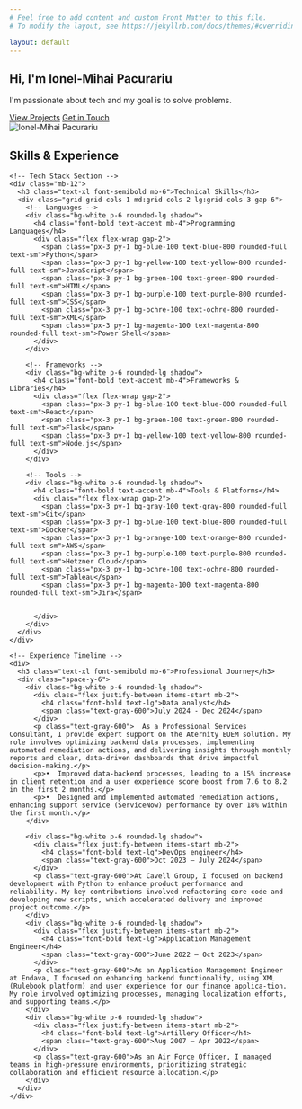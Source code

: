 ```yaml
---
# Feel free to add content and custom Front Matter to this file.
# To modify the layout, see https://jekyllrb.com/docs/themes/#overriding-theme-defaults

layout: default
---
```


<section class="py-16 md:py-24">
  <div class="grid grid-cols-1 md:grid-cols-2 gap-8 items-center">
    <div>
      <h1 class="text-4xl md:text-5xl font-bold text-primary mb-4">Hi, I'm <span class="text-accent">Ionel-Mihai Pacurariu</span></h1>
      <p class="text-xl text-gray-600 mb-6">I'm passionate about tech and my goal is to solve problems.</p>
      <div class="flex space-x-4">
        <a href="{{ '/pages/projects' | relative_url }}" class="btn btn-primary">View Projects</a>
        <a href="{{ '/pages/connect' | relative_url }}" class="btn bg-gray-200 text-gray-800 hover:bg-gray-300 hover:no-underline">Get in Touch</a>
      </div>
    </div>
    <div class="hidden md:block">
      <!-- Placeholder for profile image or illustration -->
      <div class="bg-gray-200 h-80 rounded-lg flex items-center justify-center">
        <img src="/assets/documents/Ionel.jpg" alt="Ionel-Mihai Pacurariu" class="w-full h-full object-cover rounded-lg">
      </div>
    </div>
  </div>
</section>

<section class="py-12 bg-gray-100">
  <div class="container-custom">
    <h2 class="text-2xl font-bold mb-8 text-center">Skills & Experience</h2>
    
    <!-- Tech Stack Section -->
    <div class="mb-12">
      <h3 class="text-xl font-semibold mb-6">Technical Skills</h3>
      <div class="grid grid-cols-1 md:grid-cols-2 lg:grid-cols-3 gap-6">
        <!-- Languages -->
        <div class="bg-white p-6 rounded-lg shadow">
          <h4 class="font-bold text-accent mb-4">Programming Languages</h4>
          <div class="flex flex-wrap gap-2">
            <span class="px-3 py-1 bg-blue-100 text-blue-800 rounded-full text-sm">Python</span>
            <span class="px-3 py-1 bg-yellow-100 text-yellow-800 rounded-full text-sm">JavaScript</span>
            <span class="px-3 py-1 bg-green-100 text-green-800 rounded-full text-sm">HTML</span>
            <span class="px-3 py-1 bg-purple-100 text-purple-800 rounded-full text-sm">CSS</span>
            <span class="px-3 py-1 bg-ochre-100 text-ochre-800 rounded-full text-sm">XML</span>
            <span class="px-3 py-1 bg-magenta-100 text-magenta-800 rounded-full text-sm">Power Shell</span>
          </div>
        </div>
        
        <!-- Frameworks -->
        <div class="bg-white p-6 rounded-lg shadow">
          <h4 class="font-bold text-accent mb-4">Frameworks & Libraries</h4>
          <div class="flex flex-wrap gap-2">
            <span class="px-3 py-1 bg-blue-100 text-blue-800 rounded-full text-sm">React</span>
            <span class="px-3 py-1 bg-green-100 text-green-800 rounded-full text-sm">Flask</span>
            <span class="px-3 py-1 bg-yellow-100 text-yellow-800 rounded-full text-sm">Node.js</span>
          </div>
        </div>
        
        <!-- Tools -->
        <div class="bg-white p-6 rounded-lg shadow">
          <h4 class="font-bold text-accent mb-4">Tools & Platforms</h4>
          <div class="flex flex-wrap gap-2">
            <span class="px-3 py-1 bg-gray-100 text-gray-800 rounded-full text-sm">Git</span>
            <span class="px-3 py-1 bg-blue-100 text-blue-800 rounded-full text-sm">Docker</span>
            <span class="px-3 py-1 bg-orange-100 text-orange-800 rounded-full text-sm">AWS</span>
            <span class="px-3 py-1 bg-purple-100 text-purple-800 rounded-full text-sm">Hetzner Cloud</span>
            <span class="px-3 py-1 bg-ochre-100 text-ochre-800 rounded-full text-sm">Tableau</span>
            <span class="px-3 py-1 bg-magenta-100 text-magenta-800 rounded-full text-sm">Jira</span>


          </div>
        </div>
      </div>
    </div>
    
    <!-- Experience Timeline -->
    <div>
      <h3 class="text-xl font-semibold mb-6">Professional Journey</h3>
      <div class="space-y-6">
        <div class="bg-white p-6 rounded-lg shadow">
          <div class="flex justify-between items-start mb-2">
            <h4 class="font-bold text-lg">Data analyst</h4>
            <span class="text-gray-600">July 2024 - Dec 2024</span>
          </div>
          <p class="text-gray-600">  As a Professional Services Consultant, I provide expert support on the Aternity EUEM solution. My role involves optimizing backend data processes, implementing automated remediation actions, and delivering insights through monthly reports and clear, data-driven dashboards that drive impactful decision-making.</p>
          <p>•	Improved data-backend processes, leading to a 15% increase in client retention and a user experience score boost from 7.6 to 8.2 in the first 2 months.</p>
          <p>•	Designed and implemented automated remediation actions, enhancing support service (ServiceNow) performance by over 18% within the first month.</p>
        </div>
        
        <div class="bg-white p-6 rounded-lg shadow">
          <div class="flex justify-between items-start mb-2">
            <h4 class="font-bold text-lg">DevOps engineer</h4>
            <span class="text-gray-600">Oct 2023 – July 2024</span>
          </div>
          <p class="text-gray-600">At Cavell Group, I focused on backend development with Python to enhance product performance and reliability. My key contributions involved refactoring core code and developing new scripts, which accelerated delivery and improved project outcome.</p>
        </div>
        <div class="bg-white p-6 rounded-lg shadow">
          <div class="flex justify-between items-start mb-2">
            <h4 class="font-bold text-lg">Application Management Engineer</h4>
            <span class="text-gray-600">June 2022 – Oct 2023</span>
          </div>
          <p class="text-gray-600">As an Application Management Engineer at Endava, I focused on enhancing backend functionality, using XML (Rulebook platform) and user experience for our finance applica-tion. My role involved optimizing processes, managing localization efforts, and supporting teams.</p>
        </div>
        <div class="bg-white p-6 rounded-lg shadow">
          <div class="flex justify-between items-start mb-2">
            <h4 class="font-bold text-lg">Artillery Officer</h4>
            <span class="text-gray-600">Aug 2007 – Apr 2022</span>
          </div>
          <p class="text-gray-600">As an Air Force Officer, I managed teams in high-pressure environments, prioritizing strategic collaboration and efficient resource allocation.</p>
        </div>
      </div>
    </div>
  </div>
</section>
